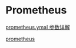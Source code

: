 # Prometheus

[prometheus.ymal 参数详解](https://www.cnblogs.com/rexcheny/p/10675891.html)

[prometheus](https://cloud.tencent.com/developer/user/7471804)
